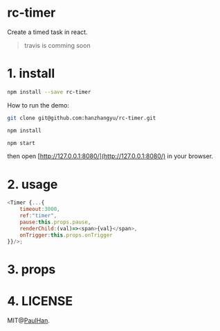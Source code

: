 
# rc-timer

Create a timed task in react.

> travis is comming soon

# 1. install

```sh
npm install --save rc-timer
```

How to run the demo:

```sh
git clone git@github.com:hanzhangyu/rc-timer.git

npm install

npm start
```

then open [http://127.0.0.1:8080/](http://127.0.0.1:8080/) in your browser. 

# 2. usage

```js
<Timer {...{
    timeout:3000,
    ref:"timer",
    pause:this.props.pause,
    renderChild:(val)=><span>{val}</span>,
    onTrigger:this.props.onTrigger
}}/>;
```

# 3. props

# 4. LICENSE

MIT@[PaulHan](https://github.com/hanzhangyu).


